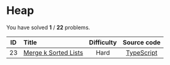 # Heap 
 You have solved  **1** / **22** problems.

| ID | Title | Difficulty | Source code |
|:--:|:-----|:-----:|:-----:|
| 23 | [Merge k Sorted Lists](https://leetcode.com/problems/merge-k-sorted-lists/)| Hard | [TypeScript](../src/problems/23.merge-k-sorted-lists/index.ts) |
